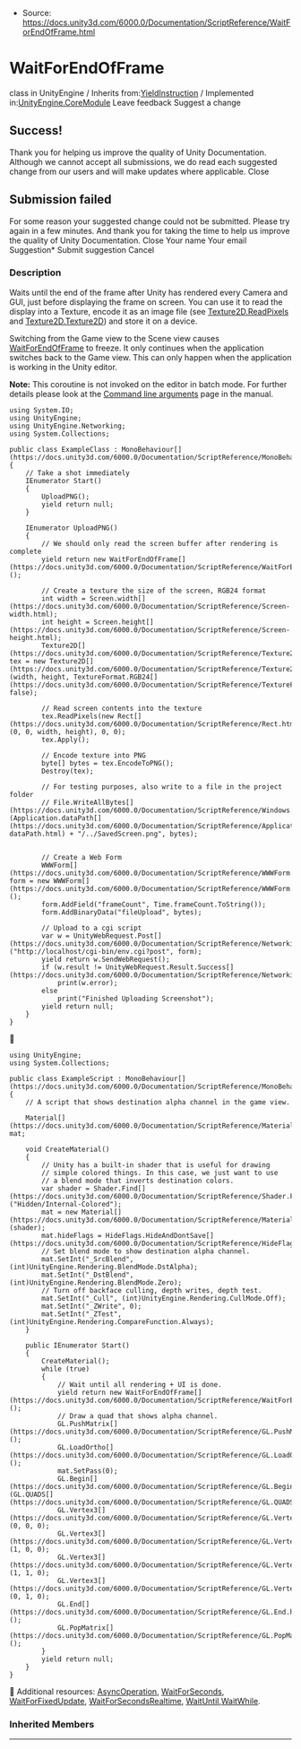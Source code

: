 * Source: https://docs.unity3d.com/6000.0/Documentation/ScriptReference/WaitForEndOfFrame.html

# WaitForEndOfFrame
class in UnityEngine
/
Inherits from:[YieldInstruction](https://docs.unity3d.com/6000.0/Documentation/ScriptReference/YieldInstruction.html)
/
Implemented in:[UnityEngine.CoreModule](https://docs.unity3d.com/6000.0/Documentation/ScriptReference/UnityEngine.CoreModule.html)
Leave feedback
Suggest a change
## Success!
Thank you for helping us improve the quality of Unity Documentation. Although we cannot accept all submissions, we do read each suggested change from our users and will make updates where applicable.
Close
## Submission failed
For some reason your suggested change could not be submitted. Please <a>try again</a> in a few minutes. And thank you for taking the time to help us improve the quality of Unity Documentation.
Close
Your name Your email Suggestion* Submit suggestion
Cancel
### Description
Waits until the end of the frame after Unity has rendered every Camera and GUI, just before displaying the frame on screen.
You can use it to read the display into a Texture, encode it as an image file (see [Texture2D.ReadPixels](https://docs.unity3d.com/6000.0/Documentation/ScriptReference/Texture2D.ReadPixels.html) and [Texture2D.Texture2D](https://docs.unity3d.com/6000.0/Documentation/ScriptReference/Texture2D.EncodeToPNG.html)) and store it on a device.  
  
Switching from the Game view to the Scene view causes [WaitForEndOfFrame](https://docs.unity3d.com/6000.0/Documentation/ScriptReference/WaitForEndOfFrame.html) to freeze. It only continues when the application switches back to the Game view. This can only happen when the application is working in the Unity editor.  
  
**Note:** This coroutine is not invoked on the editor in batch mode. For further details please look at the [Command line arguments](https://docs.unity3d.com/6000.0/Documentation/Manual/CommandLineArguments.html) page in the manual.
```
using System.IO;
using UnityEngine;
using UnityEngine.Networking;
using System.Collections;  
  
public class ExampleClass : MonoBehaviour[](https://docs.unity3d.com/6000.0/Documentation/ScriptReference/MonoBehaviour.html)
{
    // Take a shot immediately
    IEnumerator Start()
    {
        UploadPNG();
        yield return null;
    }  
  
    IEnumerator UploadPNG()
    {
        // We should only read the screen buffer after rendering is complete
        yield return new WaitForEndOfFrame[](https://docs.unity3d.com/6000.0/Documentation/ScriptReference/WaitForEndOfFrame.html)();  
  
        // Create a texture the size of the screen, RGB24 format
        int width = Screen.width[](https://docs.unity3d.com/6000.0/Documentation/ScriptReference/Screen-width.html);
        int height = Screen.height[](https://docs.unity3d.com/6000.0/Documentation/ScriptReference/Screen-height.html);
        Texture2D[](https://docs.unity3d.com/6000.0/Documentation/ScriptReference/Texture2D.html) tex = new Texture2D[](https://docs.unity3d.com/6000.0/Documentation/ScriptReference/Texture2D.html)(width, height, TextureFormat.RGB24[](https://docs.unity3d.com/6000.0/Documentation/ScriptReference/TextureFormat.RGB24.html), false);  
  
        // Read screen contents into the texture
        tex.ReadPixels(new Rect[](https://docs.unity3d.com/6000.0/Documentation/ScriptReference/Rect.html)(0, 0, width, height), 0, 0);
        tex.Apply();  
  
        // Encode texture into PNG
        byte[] bytes = tex.EncodeToPNG();
        Destroy(tex);  
  
        // For testing purposes, also write to a file in the project folder
        // File.WriteAllBytes[](https://docs.unity3d.com/6000.0/Documentation/ScriptReference/Windows.File.WriteAllBytes.html)(Application.dataPath[](https://docs.unity3d.com/6000.0/Documentation/ScriptReference/Application-dataPath.html) + "/../SavedScreen.png", bytes);  
  

        // Create a Web Form
        WWWForm[](https://docs.unity3d.com/6000.0/Documentation/ScriptReference/WWWForm.html) form = new WWWForm[](https://docs.unity3d.com/6000.0/Documentation/ScriptReference/WWWForm.html)();
        form.AddField("frameCount", Time.frameCount.ToString());
        form.AddBinaryData("fileUpload", bytes);  
  
        // Upload to a cgi script
        var w = UnityWebRequest.Post[](https://docs.unity3d.com/6000.0/Documentation/ScriptReference/Networking.UnityWebRequest.Post.html)("http://localhost/cgi-bin/env.cgi?post", form);
        yield return w.SendWebRequest();
        if (w.result != UnityWebRequest.Result.Success[](https://docs.unity3d.com/6000.0/Documentation/ScriptReference/Networking.UnityWebRequest.Result.Success.html))
            print(w.error);
        else
            print("Finished Uploading Screenshot");
        yield return null;
    }
}

```

```
using UnityEngine;
using System.Collections;  
  
public class ExampleScript : MonoBehaviour[](https://docs.unity3d.com/6000.0/Documentation/ScriptReference/MonoBehaviour.html)
{
    // A script that shows destination alpha channel in the game view.  
  
    Material[](https://docs.unity3d.com/6000.0/Documentation/ScriptReference/Material.html) mat;  
  
    void CreateMaterial()
    {
        // Unity has a built-in shader that is useful for drawing
        // simple colored things. In this case, we just want to use
        // a blend mode that inverts destination colors.
        var shader = Shader.Find[](https://docs.unity3d.com/6000.0/Documentation/ScriptReference/Shader.Find.html)("Hidden/Internal-Colored");
        mat = new Material[](https://docs.unity3d.com/6000.0/Documentation/ScriptReference/Material.html)(shader);
        mat.hideFlags = HideFlags.HideAndDontSave[](https://docs.unity3d.com/6000.0/Documentation/ScriptReference/HideFlags.HideAndDontSave.html);
        // Set blend mode to show destination alpha channel.
        mat.SetInt("_SrcBlend", (int)UnityEngine.Rendering.BlendMode.DstAlpha);
        mat.SetInt("_DstBlend", (int)UnityEngine.Rendering.BlendMode.Zero);
        // Turn off backface culling, depth writes, depth test.
        mat.SetInt("_Cull", (int)UnityEngine.Rendering.CullMode.Off);
        mat.SetInt("_ZWrite", 0);
        mat.SetInt("_ZTest", (int)UnityEngine.Rendering.CompareFunction.Always);
    }  
  
    public IEnumerator Start()
    {
        CreateMaterial();
        while (true)
        {
            // Wait until all rendering + UI is done.
            yield return new WaitForEndOfFrame[](https://docs.unity3d.com/6000.0/Documentation/ScriptReference/WaitForEndOfFrame.html)();
            // Draw a quad that shows alpha channel.
            GL.PushMatrix[](https://docs.unity3d.com/6000.0/Documentation/ScriptReference/GL.PushMatrix.html)();
            GL.LoadOrtho[](https://docs.unity3d.com/6000.0/Documentation/ScriptReference/GL.LoadOrtho.html)();
            mat.SetPass(0);
            GL.Begin[](https://docs.unity3d.com/6000.0/Documentation/ScriptReference/GL.Begin.html)(GL.QUADS[](https://docs.unity3d.com/6000.0/Documentation/ScriptReference/GL.QUADS.html));
            GL.Vertex3[](https://docs.unity3d.com/6000.0/Documentation/ScriptReference/GL.Vertex3.html)(0, 0, 0);
            GL.Vertex3[](https://docs.unity3d.com/6000.0/Documentation/ScriptReference/GL.Vertex3.html)(1, 0, 0);
            GL.Vertex3[](https://docs.unity3d.com/6000.0/Documentation/ScriptReference/GL.Vertex3.html)(1, 1, 0);
            GL.Vertex3[](https://docs.unity3d.com/6000.0/Documentation/ScriptReference/GL.Vertex3.html)(0, 1, 0);
            GL.End[](https://docs.unity3d.com/6000.0/Documentation/ScriptReference/GL.End.html)();
            GL.PopMatrix[](https://docs.unity3d.com/6000.0/Documentation/ScriptReference/GL.PopMatrix.html)();
        }
        yield return null;
    }
}

```

Additional resources: [AsyncOperation](https://docs.unity3d.com/6000.0/Documentation/ScriptReference/AsyncOperation.html), [WaitForSeconds](https://docs.unity3d.com/6000.0/Documentation/ScriptReference/WaitForSeconds.html), [WaitForFixedUpdate](https://docs.unity3d.com/6000.0/Documentation/ScriptReference/WaitForFixedUpdate.html), [WaitForSecondsRealtime](https://docs.unity3d.com/6000.0/Documentation/ScriptReference/WaitForSecondsRealtime.html), [WaitUntil](https://docs.unity3d.com/6000.0/Documentation/ScriptReference/WaitUntil.html),[WaitWhile](https://docs.unity3d.com/6000.0/Documentation/ScriptReference/WaitWhile.html).
### Inherited Members
* * *
